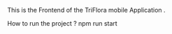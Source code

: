 This is the Frontend of the TriFlora mobile Application . 

How to run the project ? 
npm run start 
